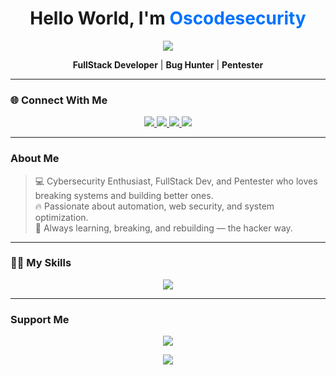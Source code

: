 <h1 align="center">Hello World, I'm <span style="color:#0072ff;">Oscodesecurity</span></h1>

<p align="center">
  <img src="https://capsule-render.vercel.app/api?type=waving&color=0:00c6ff,100:0072ff&height=200&section=header&text=Oscodesecurity&fontSize=50&fontColor=fff&animation=twinkling" />
</p>

<p align="center">
  <b>FullStack Developer</b> | <b>Bug Hunter</b> | <b>Pentester</b>
</p>

---

### 🌐 Connect With Me
<p align="center">
  <a href="https://t.me/oscodesecurity" target="_blank">
    <img src="https://img.shields.io/badge/Telegram-0088cc?style=for-the-badge&logo=telegram&logoColor=white" />
  </a>
  <a href="https://wa.me/628xxxxxxxxxx" target="_blank">
    <img src="https://img.shields.io/badge/WhatsApp-25D366?style=for-the-badge&logo=whatsapp&logoColor=white" />
  </a>
  <a href="https://tiktok.com/@oscodesecurity" target="_blank">
    <img src="https://img.shields.io/badge/TikTok-000000?style=for-the-badge&logo=tiktok&logoColor=white" />
  </a>
  <a href="https://discord.gg/sBNC74ZY" target="_blank">
    <img src="https://img.shields.io/badge/Discord-5865F2?style=for-the-badge&logo=discord&logoColor=white" />
  </a>
</p>

---

### About Me
> 💻 Cybersecurity Enthusiast, FullStack Dev, and Pentester who loves breaking systems and building better ones.  
> 🔥 Passionate about automation, web security, and system optimization.  
> 🧠 Always learning, breaking, and rebuilding — the hacker way.

---

### 👨‍💻 My Skills
<p align="center">
  <img src="https://skillicons.dev/icons?i=html,css,js,python,cpp,php,laravel,react,java,bash,kali,sqlmap" />
</p>

---

### Support Me
<p align="center">
  <a href="https://ko-fi.com/oscodesecurity">
    <img src="https://img.shields.io/badge/☕-Buy%20Me%20a%20Coffee-orange?style=for-the-badge" />
  </a>
</p>

<p align="center">
  <img src="https://capsule-render.vercel.app/api?type=waving&color=0:0072ff,100:00c6ff&height=120&section=footer" />
</p>

